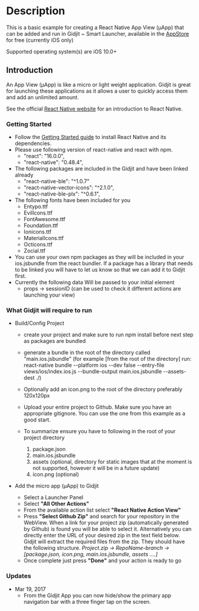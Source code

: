 # Description

This is a basic example for creating a React Native App View (μApp) that can be added and run in Gidjit ~ Smart Launcher, available in the [AppStore](https://itunes.apple.com/us/app/gidjit-smart-launcher/id1179176359?at=1001lnP4&mt=8)
 for free (currently iOS only)

Supported operating system(s) are iOS 10.0+

## Introduction

An App View (μApp) is like a micro or light weight application. Gidjit is great for launching these applications as it allows a user to quickly access them and add an unlimited amount.

See the official [React Native website](https://facebook.github.io/react-native/) for an introduction to React Native.

### Getting Started

- Follow the [Getting Started guide](https://facebook.github.io/react-native/docs/getting-started.html) to install React Native and its dependencies.
- Please use following version of react-native and react with npm.
	* "react": "16.0.0",
    * "react-native": "0.48.4",
- The following packages are included in the Gidjit and have been linked already
	* "react-native-ble": "^1.0.7"
    * "react-native-vector-icons": "^2.1.0",
    * "react-native-ble-plx": "^0.6.1",
- The following fonts have been included for you
	* Entypo.ttf
	* EvilIcons.ttf
	* FontAwesome.ttf
	* Foundation.ttf
	* Ionicons.ttf
	* MaterialIcons.ttf
	* Octicons.ttf
	* Zocial.ttf
- You can use your own npm packages as they will be included in your ios.jsbundle from the react bundler. If a package has a library that needs to be linked you will have to let us know so that we can add it to Gidjit first.  
- Currently the following data Will be passed to your initial element
	* props -> sessionID (can be used to check it different actions are launching your view)

### What Gidjit will require to run

* Build/Config Project

	- create your project and make sure to run npm install before next step as packages are bundled
	- generate a bundle in the root of the directory called "main.ios.jsbundle" (for example [from the root of the directory] run: react-native bundle --platform ios --dev false --entry-file views/ios/index.ios.js --bundle-output main.ios.jsbundle --assets-dest ./)
	- Optionally add an icon.png to the root of the directory preferably 120x120px
	- Upload your entire project to Github. Make sure you have an appropriate gitignore. You can use the one from this example as a good start.
	- To summarize ensure you have to following in the root of your project directory

		1. package.json
		2. main.ios.jsbundle
		3. assets (optional, directory for static images that at the moment is not supported, however it will be in a future update)
		4. icon.png (optional)


* Add the micro app (μApp) to Gidjit

	- Select a Launcher Panel
	- Select **"All Other Actions"**
	- From the available action list select **"React Native Action View"**
	- Press **"Select Github Zip"** and search for your repository in the WebView. When a link for your project zip (automatically generated by Github) is found you will be able to select it. Alternatively you can directly enter the URL of your desired zip in the text field below. Gidjit will extract the required files from the zip. They should have the following structure. _Project.zip -> RepoName-branch -> [package.json, icon.png, main.ios.jsbundle, assets ....]_
	- Once complete just press **"Done"** and your action is ready to go


### Updates

* Mar 19, 2017
	- From the Gidjit App you can now hide/show the primary app navigation bar with a three finger tap on the screen.
